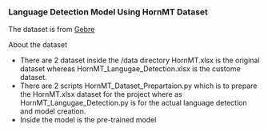 ### Language Detection Model Using HornMT Dataset

The dataset is from [Gebre](https://github.com/gebre/HornMT)

 About the dataset
- There are 2 dataset inside the /data directory HornMT.xlsx is the original dataset whereas HornMT_Langugae_Detection.xlsx is the custome dataset.
- There are 2 scripts HornMT_Dataset_Prepartaion.py which is to prepare the HornMT.xlsx dataset for the project where as HornMT_Langugae_Detection.py is for the actual language detection and model creation.
- Inside the model is the pre-trained model
